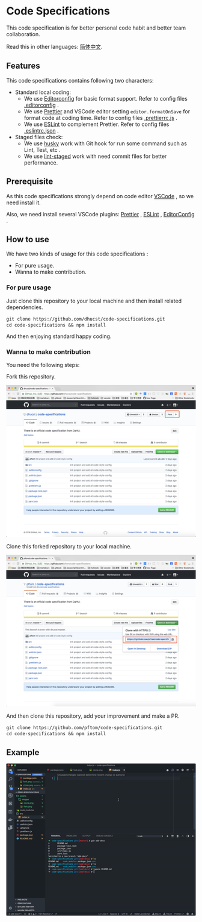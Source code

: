 # Code Specifications

This code specification is for better personal code habit and better team collaboration.

Read this in other languages: [简体中文](./README.zh-CN.md).

## Features

This code specifications contains following two characters:

- Standard local coding:
  - We use [Editorconfig](https://editorconfig.org/) for basic format support. Refer to config files [.editorconfig](./.editorconfig) .
  - We use [Prettier](https://prettier.io/) and VSCode editor setting `editor.formatOnSave` for format code at coding time. Refer to config files [.prettierrc.js](./.prettierrc.js) .
  - We use [ESLint](https://eslint.org/) to complement Prettier. Refer to config files [.eslintrc.json](./.eslintrc.json) .
- Staged files check:
  - We use [husky](https://github.com/typicode/husky) work with Git hook for run some command such as Lint, Test, etc .
  - We use [lint-staged](https://github.com/okonet/lint-staged) work with need commit files for better performance.

## Prerequisite

As this code specifications strongly depend on code editor [VSCode](https://code.visualstudio.com/) , so we need install it.

Also, we need install several VSCode plugins: [Prettier](https://marketplace.visualstudio.com/items?itemName=esbenp.prettier-vscode) , [ESLint](https://marketplace.visualstudio.com/items?itemName=dbaeumer.vscode-eslint) , [EditorConfig](https://marketplace.visualstudio.com/items?itemName=EditorConfig.EditorConfig) .

## How to use

We have two kinds of usage for this code specifications :

- For pure usage.
- Wanna to make contribution.

### For pure usage

Just clone this repository to your local machine and then install related dependencies.

```shell
git clone https://github.com/dhucst/code-specifications.git
cd code-specifications && npm install
```

And then enjoying standard happy coding. 

### Wanna to make contribution

You need the following steps:

Fork this repository.

![Fork this repository](./assets/images/fork.png)

Clone this forked repository to your local machine.

![Clone to your local machine](./assets/images/clone.png)

And then clone this repository, add your improvement and make a PR.

```shell
git clone https://github.com/pftom/code-specifications.git
cd code-specifications && npm install
```

## Example

![See examples](./assets/images/example.gif)